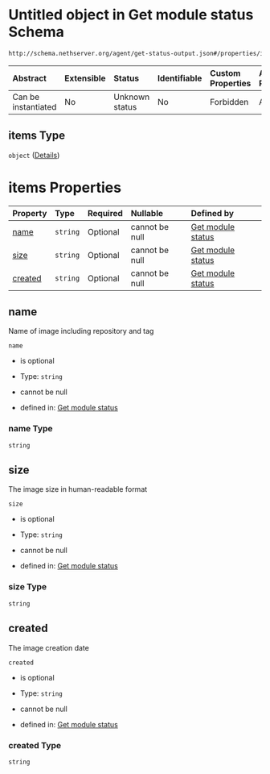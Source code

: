 # Untitled object in Get module status Schema

```txt
http://schema.nethserver.org/agent/get-status-output.json#/properties/images/items
```



| Abstract            | Extensible | Status         | Identifiable | Custom Properties | Additional Properties | Access Restrictions | Defined In                                                                      |
| :------------------ | :--------- | :------------- | :----------- | :---------------- | :-------------------- | :------------------ | :------------------------------------------------------------------------------ |
| Can be instantiated | No         | Unknown status | No           | Forbidden         | Allowed               | none                | [get-status-output.json\*](agent/get-status-output.json "open original schema") |

## items Type

`object` ([Details](get-status-output-properties-images-items.md))

# items Properties

| Property            | Type     | Required | Nullable       | Defined by                                                                                                                                                                                   |
| :------------------ | :------- | :------- | :------------- | :------------------------------------------------------------------------------------------------------------------------------------------------------------------------------------------- |
| [name](#name)       | `string` | Optional | cannot be null | [Get module status](get-status-output-properties-images-items-properties-name.md "http://schema.nethserver.org/agent/get-status-output.json#/properties/images/items/properties/name")       |
| [size](#size)       | `string` | Optional | cannot be null | [Get module status](get-status-output-properties-images-items-properties-size.md "http://schema.nethserver.org/agent/get-status-output.json#/properties/images/items/properties/size")       |
| [created](#created) | `string` | Optional | cannot be null | [Get module status](get-status-output-properties-images-items-properties-created.md "http://schema.nethserver.org/agent/get-status-output.json#/properties/images/items/properties/created") |

## name

Name of image including repository and tag

`name`

* is optional

* Type: `string`

* cannot be null

* defined in: [Get module status](get-status-output-properties-images-items-properties-name.md "http://schema.nethserver.org/agent/get-status-output.json#/properties/images/items/properties/name")

### name Type

`string`

## size

The image size in human-readable format

`size`

* is optional

* Type: `string`

* cannot be null

* defined in: [Get module status](get-status-output-properties-images-items-properties-size.md "http://schema.nethserver.org/agent/get-status-output.json#/properties/images/items/properties/size")

### size Type

`string`

## created

The image creation date

`created`

* is optional

* Type: `string`

* cannot be null

* defined in: [Get module status](get-status-output-properties-images-items-properties-created.md "http://schema.nethserver.org/agent/get-status-output.json#/properties/images/items/properties/created")

### created Type

`string`
